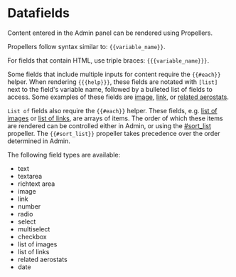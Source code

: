 # Datafields
Content entered in the Admin panel can be rendered using Propellers.

Propellers follow syntax similar to: `{{variable_name}}`.

For fields that contain HTML, use triple braces: `{{{variable_name}}}`.

Some fields that include multiple inputs for content require the `{{#each}}` helper. When rendering `{{{help}}}`, these fields are notated with `[list]` next to the field's variable name, followed by a bulleted list of fields to access. Some examples of these fields are [image](/documentation/view/datafields#user-content-image), [link](/documentation/view/datafields#user-content-link), or [related aerostats](/documentation/view/datafields#user-content-related-items).

`List of` fields also require the `{{#each}}` helper. These fields, e.g. [list of images](/documentation/view/datafields#user-content-list-of-images) or [list of links](/documentation/view/datafields#user-content-list-of-links), are arrays of items. The order of which these items are rendered can be controlled either in Admin, or using the [#sort_list](/documentation/view/propeller-helpers#user-content-sort_list) propeller. The `{{#sort_list}}` propeller takes precedence over the order determined in Admin.


The following field types are available:

- text
- textarea
- richtext area
- image
- link
- number
- radio
- select
- multiselect
- checkbox
- list of images
- list of links
- related aerostats
- date
